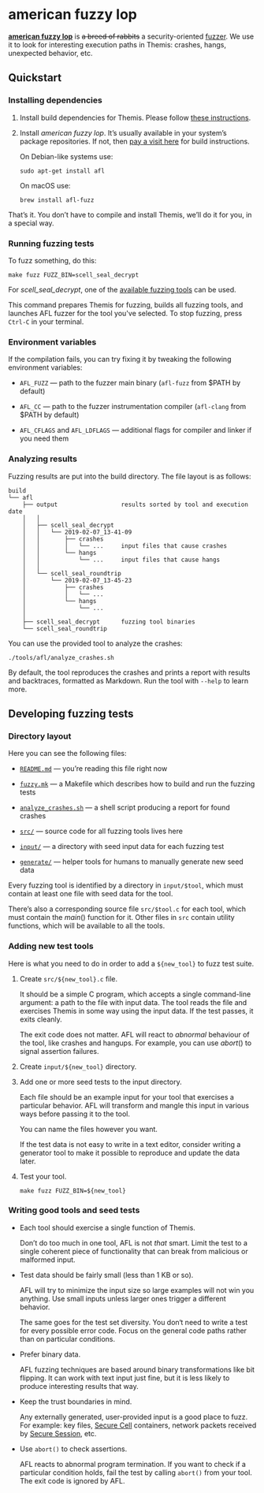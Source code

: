 american fuzzy lop
==================

[**american fuzzy lop**][afl]
is ~~a breed of rabbits~~ a security-oriented [fuzzer].
We use it to look for interesting execution paths in Themis:
crashes, hangs, unexpected behavior, etc.

[afl]: http://lcamtuf.coredump.cx/afl/
[fuzzer]: https://en.wikipedia.org/wiki/Fuzzing

## Quickstart

### Installing dependencies

 1. Install build dependencies for Themis.
    Please follow [these instructions][build].

 2. Install _american fuzzy lop_.
    It’s usually available in your system’s package repositories.
    If not, then [pay a visit here][afl] for build instructions.

    On Debian-like systems use:

    ```
    sudo apt-get install afl
    ```

    On macOS use:

    ```
    brew install afl-fuzz
    ```

That’s it.
You don’t have to compile and install Themis,
we’ll do it for you, in a special way.

[build]: https://docs.cossacklabs.com/pages/documentation-themis/#building-and-installing

### Running fuzzing tests

To fuzz something, do this:

```
make fuzz FUZZ_BIN=scell_seal_decrypt
```

For _scell_seal_decrypt_, one of the [available fuzzing tools] can be used.

This command prepares Themis for fuzzing,
builds all fuzzing tools,
and launches AFL fuzzer for the tool you've selected.
To stop fuzzing, press `Ctrl-C` in your terminal.

[available fuzzing tools]: input

### Environment variables

If the compilation fails,
you can try fixing it
by tweaking the following environment variables:

  - `AFL_FUZZ` —
    path to the fuzzer main binary
    (`afl-fuzz` from $PATH by default)

  - `AFL_CC` —
    path to the fuzzer instrumentation compiler
    (`afl-clang` from $PATH by default)

  - `AFL_CFLAGS` and `AFL_LDFLAGS` —
    additional flags for compiler and linker
    if you need them

### Analyzing results

Fuzzing results are put into the build directory.
The file layout is as follows:

```
build
└── afl
    ├── output                  results sorted by tool and execution date
    │   │
    │   ├── scell_seal_decrypt
    │   │   └── 2019-02-07_13-41-09
    │   │       ├── crashes
    │   │       │   └── ...     input files that cause crashes
    │   │       └── hangs
    │   │           └── ...     input files that cause hangs
    │   │
    │   └── scell_seal_roundtrip
    │       └── 2019-02-07_13-45-23
    │           ├── crashes
    │           │   └── ...
    │           └── hangs
    │               └── ...
    │
    ├── scell_seal_decrypt      fuzzing tool binaries
    └── scell_seal_roundtrip
```

You can use the provided tool to analyze the crashes:

```
./tools/afl/analyze_crashes.sh
```

By default, the tool reproduces the crashes
and prints a report with results and backtraces,
formatted as Markdown.
Run the tool with `--help` to learn more.

## Developing fuzzing tests

### Directory layout

Here you can see the following files:

  - [`README.md`](README.md) —
    you’re reading this file right now

  - [`fuzzy.mk`](fuzzy.mk) —
    a Makefile which describes how to build and run the fuzzing tests

  - [`analyze_crashes.sh`](analyze_crashes.sh) —
    a shell script producing a report for found crashes

  - [`src/`](src) —
    source code for all fuzzing tools lives here

  - [`input/`](input) —
    a directory with seed input data for each fuzzing test

  - [`generate/`](generate) —
    helper tools for humans to manually generate new seed data

Every fuzzing tool is identified by a directory in `input/$tool`,
which must contain at least one file with seed data for the tool.

There’s also a corresponding source file `src/$tool.c` for each tool,
which must contain the _main_() function for it.
Other files in `src` contain utility functions,
which will be available to all the tools.

### Adding new test tools

Here is what you need to do
in order to add a `${new_tool}` to fuzz test suite.

 1. Create `src/${new_tool}.c` file.

    It should be a simple C program,
    which accepts a single command-line argument:
    a path to the file with input data.
    The tool reads the file and
    exercises Themis in some way using the input data.
    If the test passes, it exits cleanly.

    The exit code does not matter.
    AFL will react to _abnormal_ behaviour of the tool,
    like crashes and hangups.
    For example, you can use _abort_() to signal
    assertion failures.

 2. Create `input/${new_tool}` directory.

 3. Add one or more seed tests to the input directory.

    Each file should be an example input for your tool
    that exercises a particular behavior.
    AFL will transform and mangle this input in various ways
    before passing it to the tool.

    You can name the files however you want.

    If the test data is not easy to write in a text editor,
    consider writing a generator tool
    to make it possible to reproduce and
    update the data later.

 4. Test your tool.

    ```
    make fuzz FUZZ_BIN=${new_tool}
    ```

### Writing good tools and seed tests

  - Each tool should exercise a single function of Themis.

    Don’t do too much in one tool, AFL is not _that_ smart.
    Limit the test to a single coherent piece of functionality
    that can break from malicious or malformed input.

  - Test data should be fairly small (less than 1 KB or so).

    AFL will try to minimize the input size
    so large examples will not win you anything.
    Use small inputs
    unless larger ones trigger a different behavior.

    The same goes for the test set diversity.
    You don‘t need to write a test for every possible error code.
    Focus on the general code paths 
    rather than on particular conditions.

  - Prefer binary data.

    AFL fuzzing techniques are based around binary transformations
    like bit flipping.
    It can work with text input just fine,
    but it is less likely
    to produce interesting results that way.

  - Keep the trust boundaries in mind.

    Any externally generated, user-provided
    input is a good place to fuzz.
    For example:
    key files,
    [Secure Cell](https://docs.cossacklabs.com/pages/secure-cell-cryptosystem/) containers,
    network packets received by [Secure Session](https://docs.cossacklabs.com/pages/secure-session-cryptosystem/),
    etc.

  - Use `abort()` to check assertions.

    AFL reacts to abnormal program termination.
    If you want to check if a particular condition holds,
    fail the test by calling `abort()` from your tool.
    The exit code is ignored by AFL.
